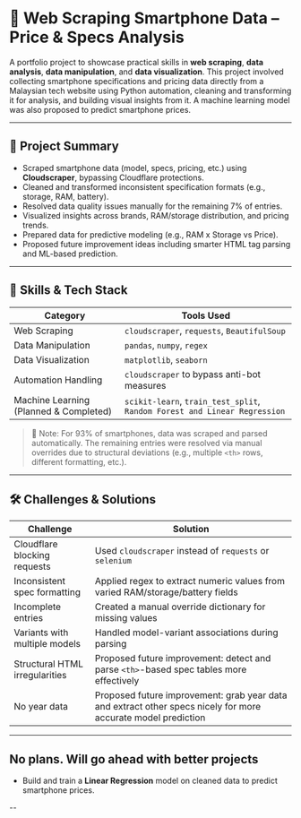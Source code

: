 # 📱 Web Scraping Smartphone Data – Price & Specs Analysis

A portfolio project to showcase practical skills in **web scraping**, **data analysis**, **data manipulation**, and **data visualization**. This project involved collecting smartphone specifications and pricing data directly from a Malaysian tech website using Python automation, cleaning and transforming it for analysis, and building visual insights from it. A machine learning model was also proposed to predict smartphone prices.

---

## 🚀 Project Summary

- Scraped smartphone data (model, specs, pricing, etc.) using **Cloudscraper**, bypassing Cloudflare protections.
- Cleaned and transformed inconsistent specification formats (e.g., storage, RAM, battery).
- Resolved data quality issues manually for the remaining 7% of entries.
- Visualized insights across brands, RAM/storage distribution, and pricing trends.
- Prepared data for predictive modeling (e.g., RAM x Storage vs Price).
- Proposed future improvement ideas including smarter HTML tag parsing and ML-based prediction.

---

## 🧠 Skills & Tech Stack

| Category | Tools Used |
|---------|------------|
| Web Scraping | `cloudscraper`, `requests`, `BeautifulSoup` |
| Data Manipulation | `pandas`, `numpy`, `regex` |
| Data Visualization | `matplotlib`, `seaborn` |
| Automation Handling | `cloudscraper` to bypass anti-bot measures |
| Machine Learning (Planned & Completed) | `scikit-learn`, `train_test_split`, `Random Forest and Linear Regression` |

> 📌 Note: For 93% of smartphones, data was scraped and parsed automatically. The remaining entries were resolved via manual overrides due to structural deviations (e.g., multiple `<th>` rows, different formatting, etc.).

---

## 🛠 Challenges & Solutions

| Challenge | Solution |
|----------|----------|
| Cloudflare blocking requests | Used `cloudscraper` instead of `requests` or `selenium` |
| Inconsistent spec formatting | Applied regex to extract numeric values from varied RAM/storage/battery fields |
| Incomplete entries | Created a manual override dictionary for missing values |
| Variants with multiple models | Handled model-variant associations during parsing |
| Structural HTML irregularities | Proposed future improvement: detect and parse `<th>`-based spec tables more effectively |
| No year data | Proposed future improvement: grab year data and extract other specs nicely for more accurate model prediction |

---

## No plans. Will go ahead with better projects

- Build and train a **Linear Regression** model on cleaned data to predict smartphone prices.
  
--

